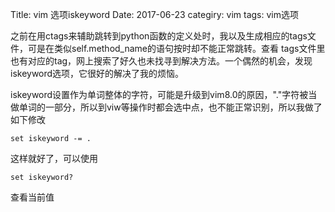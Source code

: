 Title: vim 选项iskeyword
Date: 2017-06-23
categiry: vim
tags: vim选项

之前在用ctags来辅助跳转到python函数的定义处时，我以及生成相应的tags文件，可是在类似self.method_name的语句按<C-T>时却不能正常跳转。查看
tags文件里也有对应的tag，网上搜索了好久也未找寻到解决方法。一个偶然的机会，发现iskeyword选项，它很好的解决了我的烦恼。

iskeyword设置作为单词整体的字符，可能是升级到vim8.0的原因，"."字符被当做单词的一部分，所以到viw等操作时都会选中点，<C-T>也不能正常识别，所以我做了如下修改
```shell
set iskeyword -= .
```
这样就好了，可以使用
```
set iskeyword?
```
查看当前值

